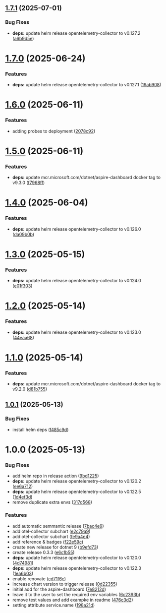 ## [1.7.1](https://github.com/kube-the-home/aspire-dashboard-helm/compare/1.7.0...1.7.1) (2025-07-01)


### Bug Fixes

* **deps:** update helm release opentelemetry-collector to v0.127.2 ([a6b9d5e](https://github.com/kube-the-home/aspire-dashboard-helm/commit/a6b9d5e8572e23ad043d70f4d2abcefdfdb8bd9b))

# [1.7.0](https://github.com/kube-the-home/aspire-dashboard-helm/compare/1.6.0...1.7.0) (2025-06-24)


### Features

* **deps:** update helm release opentelemetry-collector to v0.127.1 ([19ab908](https://github.com/kube-the-home/aspire-dashboard-helm/commit/19ab9080ae7d30e5006d8e65ac54e70912a0d02b))

# [1.6.0](https://github.com/kube-the-home/aspire-dashboard-helm/compare/1.5.0...1.6.0) (2025-06-11)


### Features

* adding probes to deployment ([2078c92](https://github.com/kube-the-home/aspire-dashboard-helm/commit/2078c923ca00381fe7539b613e7f7e89270d8c46))

# [1.5.0](https://github.com/kube-the-home/aspire-dashboard-helm/compare/1.4.0...1.5.0) (2025-06-11)


### Features

* **deps:** update mcr.microsoft.com/dotnet/aspire-dashboard docker tag to v9.3.0 ([f7968ff](https://github.com/kube-the-home/aspire-dashboard-helm/commit/f7968ff16d027a4df560e720ebbb2bdf2dc9dd6a))

# [1.4.0](https://github.com/kube-the-home/aspire-dashboard-helm/compare/1.3.0...1.4.0) (2025-06-04)


### Features

* **deps:** update helm release opentelemetry-collector to v0.126.0 ([da09b0b](https://github.com/kube-the-home/aspire-dashboard-helm/commit/da09b0bf008f93908b2805a1fb71d5a6ae8dec46))

# [1.3.0](https://github.com/kube-the-home/aspire-dashboard-helm/compare/1.2.0...1.3.0) (2025-05-15)


### Features

* **deps:** update helm release opentelemetry-collector to v0.124.0 ([e01f303](https://github.com/kube-the-home/aspire-dashboard-helm/commit/e01f303e04f42728669071e91b77494a5945d152))

# [1.2.0](https://github.com/kube-the-home/aspire-dashboard-helm/compare/1.1.0...1.2.0) (2025-05-14)


### Features

* **deps:** update helm release opentelemetry-collector to v0.123.0 ([44eaa68](https://github.com/kube-the-home/aspire-dashboard-helm/commit/44eaa68a281f759a26648c9e6fd8b5d5e1727b2d))

# [1.1.0](https://github.com/kube-the-home/aspire-dashboard-helm/compare/1.0.1...1.1.0) (2025-05-14)


### Features

* **deps:** update mcr.microsoft.com/dotnet/aspire-dashboard docker tag to v9.2.0 ([d81b755](https://github.com/kube-the-home/aspire-dashboard-helm/commit/d81b75540c48e6359ce7521c525d800398a32718))

## [1.0.1](https://github.com/kube-the-home/aspire-dashboard-helm/compare/1.0.0...1.0.1) (2025-05-13)


### Bug Fixes

* install helm deps ([f485c9d](https://github.com/kube-the-home/aspire-dashboard-helm/commit/f485c9d337373066d022c0c70d0820f41b3e7a73))

# 1.0.0 (2025-05-13)


### Bug Fixes

* add helm repo in release action ([9bd1225](https://github.com/kube-the-home/aspire-dashboard-helm/commit/9bd1225eb22610e47420b14071caaec0a8221d45))
* **deps:** update helm release opentelemetry-collector to v0.120.2 ([ee6a712](https://github.com/kube-the-home/aspire-dashboard-helm/commit/ee6a712224f03835239c6540e0e6cf3eb147ab90))
* **deps:** update helm release opentelemetry-collector to v0.122.5 ([1d4ef3d](https://github.com/kube-the-home/aspire-dashboard-helm/commit/1d4ef3d9b2ca9f57f81d66c42ab97a11a5d0c7e6))
* remove duplicate extra envs ([317d568](https://github.com/kube-the-home/aspire-dashboard-helm/commit/317d5683fc21372be1aecc327569e4832bb5724d))


### Features

* add automatic semmantic release ([7bac4e9](https://github.com/kube-the-home/aspire-dashboard-helm/commit/7bac4e9346a778f9de8cc274d402edab4707ff25))
* add otel-collector subchart ([e2c79a9](https://github.com/kube-the-home/aspire-dashboard-helm/commit/e2c79a97db78df7b5db8e941297c85871662a8a7))
* add otel-collector subchart ([fe9a4e4](https://github.com/kube-the-home/aspire-dashboard-helm/commit/fe9a4e44c500345959d3536511e60539ce60b7d1))
* add reference & badges ([f22e59c](https://github.com/kube-the-home/aspire-dashboard-helm/commit/f22e59c03dc5ad7d19bd71977c0151ba05841192))
* create new release for dotnet 9 ([b9efd73](https://github.com/kube-the-home/aspire-dashboard-helm/commit/b9efd73f8bb4bf1a6892ef81f105bb9e761e2b28))
* create release 0.3.3 ([e6c1b55](https://github.com/kube-the-home/aspire-dashboard-helm/commit/e6c1b55a1ee61a50bc2f525413f1e6e0d65f8ec6))
* **deps:** update helm release opentelemetry-collector to v0.120.0 ([4d74981](https://github.com/kube-the-home/aspire-dashboard-helm/commit/4d7498155dd41b057194908cb56ee7841a90051f))
* **deps:** update helm release opentelemetry-collector to v0.122.3 ([1ea6b03](https://github.com/kube-the-home/aspire-dashboard-helm/commit/1ea6b037bfae60d46ffcf1a915761ba451c38f3a))
* enable renovate ([cd71f6c](https://github.com/kube-the-home/aspire-dashboard-helm/commit/cd71f6c968c82eb25545e0962ff49620b666e9d7))
* increase chart version to trigger release ([0d22355](https://github.com/kube-the-home/aspire-dashboard-helm/commit/0d223550e5d3d142b03ceb1408e1ccb961fd8b51))
* initial add for the aspire-dashboard ([7e8212d](https://github.com/kube-the-home/aspire-dashboard-helm/commit/7e8212da4a307ce7778b3a1b0259884cf269a202))
* leave it to the user to set the required env variables ([6c2393b](https://github.com/kube-the-home/aspire-dashboard-helm/commit/6c2393b3a46dbfeeb630d653ffcd0e8d9da68cda))
* remove test values and add exampke in readme ([476c3d2](https://github.com/kube-the-home/aspire-dashboard-helm/commit/476c3d2dad87794af34ba155b0385c90a516911e))
* setting attribute service.name ([198a21d](https://github.com/kube-the-home/aspire-dashboard-helm/commit/198a21d9f5e6510bb497d0a034fe21d8c46a7fb1))
